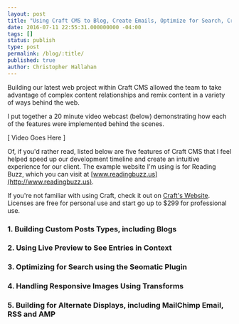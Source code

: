 ```yaml
---
layout: post
title: "Using Craft CMS to Blog, Create Emails, Optimize for Search, Create Responsive Images and More"
date: 2016-07-11 22:55:31.000000000 -04:00
tags: []
status: publish
type: post
permalink: /blog/:title/
published: true
author: Christopher Hallahan
---
```


Building our latest web project within Craft CMS allowed the team to take advantage of complex content relationships and remix content in a variety of ways behind the web.  

I put together a 20 minute video webcast (below) demonstrating how each of the features were implemented behind the scenes.

[ Video Goes Here ]

Of, if you'd rather read, listed below are five features of Craft CMS that I feel helped speed up our development timeline and create an intuitive experience for our client.  The example website I'm using is for Reading Buzz, which you can visit at [www.readingbuzz.us](http://www.readingbuzz.us).

If you're not familiar with using Craft, check it out on [Craft's Website](http://www.craftcms.com).  Licenses are free for personal use and start go up to $299 for professional use.

### 1.  Building Custom Posts Types, including Blogs

### 2.  Using Live Preview to See Entries in Context

### 3.  Optimizing for Search using the Seomatic Plugin

### 4.  Handling Responsive Images Using Transforms

### 5.  Building for Alternate Displays, including MailChimp Email, RSS and AMP
